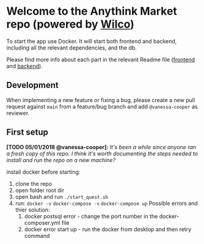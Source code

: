 # Welcome to the Anythink Market repo (powered by [Wilco](https://www.trywilco.com))

To start the app use Docker. It will start both frontend and backend, including all the relevant dependencies, and the db.

Please find more info about each part in the relevant Readme file ([frontend](frontend/readme.md) and [backend](backend/README.md)).

## Development

When implementing a new feature or fixing a bug, please create a new pull request against `main` from a feature/bug branch and add `@vanessa-cooper` as reviewer.

## First setup

**[TODO 05/01/2018 @vanessa-cooper]:** _It's been a while since anyone ran a fresh copy of this repo. I think it's worth documenting the steps needed to install and run the repo on a new machine?_

install docker before starting: 
1. clone the repo 
2. open folder root dir 
3. open bash and run `./start_quest.sh` 
4. run: 
    `docker -v`
    `docker-compose -v`
    `docker-compose up`
 Possible errors and thier solution: 
    1. docker postsql error - change the port number in the docker-composer.yml file 
    2. docker error start up - run the docker from desktop and then retry command 
